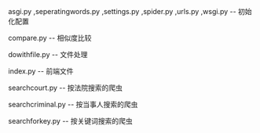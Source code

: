 asgi.py ,seperatingwords.py ,settings.py ,spider.py ,urls.py ,wsgi.py --  初始化配置

compare.py -- 相似度比较

dowithfile.py -- 文件处理

index.py -- 前端文件

searchcourt.py -- 按法院搜索的爬虫

searchcriminal.py -- 按当事人搜索的爬虫

searchforkey.py -- 按关键词搜索的爬虫

